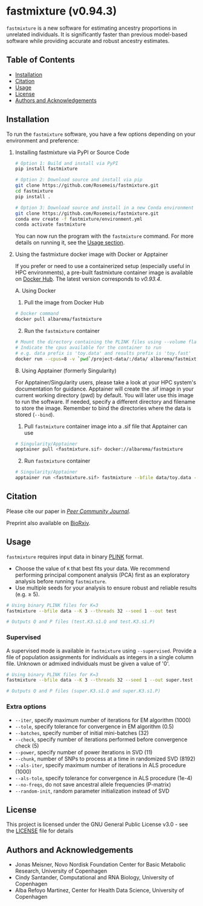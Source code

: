 # fastmixture (v0.94.3)
`fastmixture` is a new software for estimating ancestry proportions in unrelated individuals. It is significantly faster than previous model-based software while providing accurate and robust ancestry estimates.


## Table of Contents
- [Installation](#installation)
- [Citation](#citation)
- [Usage](#usage)
- [License](#license)
- [Authors and Acknowledgements](#authors-and-acknowledgements)

## Installation 
To run the `fastmixture` software, you have a few options depending on your environment and preference:

1. Installing fastmixture via PyPI or Source Code

   ```bash
   # Option 1: Build and install via PyPI
   pip install fastmixture

   # Option 2: Download source and install via pip
   git clone https://github.com/Rosemeis/fastmixture.git
   cd fastmixture
   pip install .
   
   # Option 3: Download source and install in a new Conda environment
   git clone https://github.com/Rosemeis/fastmixture.git
   conda env create -f fastmixture/environment.yml
   conda activate fastmixture
   ```
   
   You can now run the program with the `fastmixture` command. For more details on running it, see the [Usage section](#usage). 


2. Using the fastmixture docker image with Docker or Apptainer
   
   If you prefer or need to use a containerized setup (especially useful in HPC environments), a pre-built fastmixture container image is available on [Docker Hub](https://hub.docker.com/repository/docker/albarema/fastmixture/general). The latest version corresponds to *v0.93.4*.

   A. Using Docker 
   1. Pull the image from  Docker Hub

   ```bash
   # Docker command
   docker pull albarema/fastmixture
   ```

   2. Run the  `fastmixture` container

   ```bash
   # Mount the directory containing the PLINK files using --volume flag (e.g. `pwd`/project-data/) 
   # Indicate the cpus available for the container to run
   # e.g. data prefix is 'toy.data' and results prefix is 'toy.fast'
   docker run --cpus=8 -v `pwd`/project-data/:/data/ albarema/fastmixture fastmixture --bfile data/toy.data --K 3 --out data/toy.fast --threads 8
   ```

   B. Using Apptainer (formerly Singularity)

   For Apptainer/Singularity users, please take a look at your HPC system's documentation for guidance. Apptainer will create the .sif image in your current working directory (pwd) by default. You will later use this image to run the software. If needed, specify a different directory and filename to store the image. Remember to bind the directories where the data is stored (`--bind`). 

   1. Pull `fastmixture` container image into a .sif file that Apptainer can use

   ```bash
   # Singularity/Apptainer
   apptainer pull <fastmixture.sif> docker://albarema/fastmixture
   ```
   2. Run  `fastmixture` container
   
   ```bash
   # Singularity/Apptainer
   apptainer run <fastmixture.sif> fastmixture --bfile data/toy.data --K 3 --out data/toy.fast --threads 8
   ```

## Citation
Please cite our paper in [*Peer Community Journal*](https://peercommunityjournal.org/articles/10.24072/pcjournal.503/).

Preprint also available on [BioRxiv](https://doi.org/10.1101/2024.07.08.602454).

## Usage
`fastmixture` requires input data in binary [PLINK](https://www.cog-genomics.org/plink/1.9/input#bed) format. 
- Choose the value of `K` that best fits your data. We recommend performing principal component analysis (PCA) first as an exploratory analysis before running `fastmixture`.
- Use multiple seeds for your analysis to ensure robust and reliable results (e.g. ≥ 5).

```bash
# Using binary PLINK files for K=3
fastmixture --bfile data --K 3 --threads 32 --seed 1 --out test

# Outputs Q and P files (test.K3.s1.Q and test.K3.s1.P)
```

### Supervised
A supervised mode is available in `fastmixture` using `--supervised`. Provide a file of population assignments for individuals as integers in a single column file. Unknown or admixed individuals must be given a value of '0'.

```bash
# Using binary PLINK files for K=3
fastmixture --bfile data --K 3 --threads 32 --seed 1 --out super.test --supervised data.labels

# Outputs Q and P files (super.K3.s1.Q and super.K3.s1.P)
```

### Extra options
* `--iter`, specify maximum number of iterations for EM algorithm (1000)
* `--tole`, specify tolerance for convergence in EM algorithm (0.5)
* `--batches`, specify number of initial mini-batches (32)
* `--check`, specify number of iterations performed before convergence check (5)
* `--power`, specify number of power iterations in SVD (11)
* `--chunk`, number of SNPs to process at a time in randomized SVD (8192)
* `--als-iter`, specify maximum number of iterations in ALS procedure (1000)
* `--als-tole`, specify tolerance for convergence in ALS procedure (1e-4)
* `--no-freqs`, do not save ancestral allele frequencies (P-matrix)
* `--random-init`, random parameter initialization instead of SVD

## License
This project is licensed under the GNU General Public License v3.0 - see the [LICENSE](./LICENSE) file for details

## Authors and Acknowledgements
- Jonas Meisner, Novo Nordisk Foundation Center for Basic Metabolic Research, University of Copenhagen 
- Cindy Santander, Computational and RNA Biology, University of Copenhagen
- Alba Refoyo Martinez, Center for Health Data Science, University of Copenhagen 
